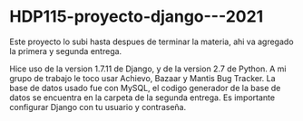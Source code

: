 # HDP115-proyecto-django---2021

Este proyecto lo subi hasta despues de terminar la materia, ahi va agregado la primera y segunda entrega.

Hice uso de la version 1.7.11 de Django, y de la version 2.7 de Python.
A mi grupo de trabajo le toco usar Achievo, Bazaar y Mantis Bug Tracker.
La base de datos usado fue con MySQL, el codigo generador de la base de datos se encuentra en la carpeta de la segunda entrega.
Es importante configurar Django con tu usuario y contraseña.
